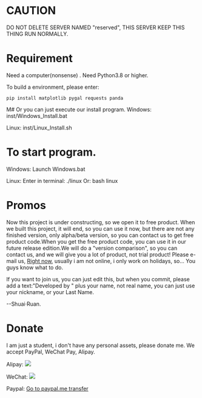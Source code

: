 # CAUTION
DO NOT DELETE SERVER NAMED "reserved", THIS SERVER KEEP THIS THING RUN NORMALLY.
# Requirement
Need a computer(nonsense)
.
Need Python3.8 or higher.

To build a environment, please enter:

```shell
pip install matplotlib pygal requests panda
```
M# Or you can just execute our install program.
Windows: inst/Windows_Install.bat

Linux: inst/Linux_Install.sh

# To start program.
Windows: Launch Windows.bat

Linux: Enter in terminal: ./linux
        Or: bash linux

# Promos

Now this project is under constructing, so we open it to free product. When we built this project, it will end, so you can use it now, but there are not any finished version, only alpha/beta version, so you can contact us to get free product code.When you get the free product code, you can use it in our future release edition.We will do a "version comparison", so you can contact us, and we will give you a lot of product, not trial product! Please e-mail us, <a href="mailto: me@shuairuan.onaliyun.com?subject=Free development product request" target="_blank">Right now</a>, usually i am not online, i only work on holidays, so... You guys know what to do.

If you want to join us, you can just edit this, but when you commit, please add a text:"Developed by " plus your name, not real name, you can just use your nickname, or your Last Name.

--Shuai·Ruan.

# Donate

I am just a student, i don't have any personal assets, please donate me. We accept PayPal, WeChat Pay, Alipay.

Alipay:
<img src="alipay.jpg" />

WeChat:
<img src="wechat.jpg" />

Paypal:
<a href="https://www.paypal.me/shuairuan" target="_blank"> Go to paypal.me transfer</a>